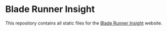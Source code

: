 # Blade Runner Insight
This repository contains all static files for the [Blade Runner Insight](https://www.br-insight.com) website. 
